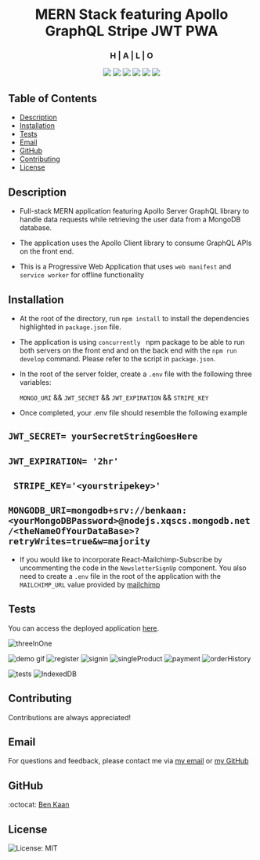<h1 align="center">MERN Stack featuring Apollo GraphQL Stripe JWT PWA</h1>
<h3 align="center">H | A | L | O</h3>
  
<p align="center">
    <img src ="https://img.shields.io/badge/-ApolloGraphQL-311C87?style=for-the-badge&logo=apollo-graphql">
    <img src="https://img.shields.io/badge/MongoDB-%234ea94b.svg?style=for-the-badge&logo=mongodb&logoColor=white" />
    <img src="https://img.shields.io/badge/express.js-%23404d59.svg?style=for-the-badge&logo=express&logoColor=%2361DAFB"  />
    <img src="https://img.shields.io/badge/react-%2320232a.svg?style=for-the-badge&logo=react&logoColor=%2361DAFB">
    <img src="https://img.shields.io/badge/node.js-6DA55F?style=for-the-badge&logo=node.js&logoColor=white"  />
    <img src="https://img.shields.io/badge/JWT-black?style=for-the-badge&logo=JSON%20web%20tokens" />
</p>

## Table of Contents

- [Description](#description)
- [Installation](#installation)
- [Tests](#tests)
- [Email](#email)
- [GitHub](#GitHub)
- [Contributing](#contributing)
- [License](#license)

## Description

- Full-stack MERN application featuring Apollo Server GraphQL library to handle data requests while retrieving the user data from a MongoDB database.

- The application uses the Apollo Client library to consume GraphQL APIs on the front end.

- This is a Progressive Web Application that uses `web manifest` and `service worker` for offline functionality

## Installation

- At the root of the directory, run `npm install` to install the dependencies highlighted in `package.json` file.

- The application is using `concurrently ` npm package to be able to run both servers on the front end and on the back end with the `npm run develop` command. Please refer to the script in `package.json`.

- In the root of the server folder, create a `.env` file with the following three variables:

  `MONGO_URI` && `JWT_SECRET` && `JWT_EXPIRATION` && `STRIPE_KEY`

- Once completed, your .env file should resemble the following example

## `JWT_SECRET= yourSecretStringGoesHere`

## `JWT_EXPIRATION= '2hr'`

## ` STRIPE_KEY='<yourstripekey>'`

## `MONGODB_URI=mongodb+srv://benkaan:<yourMongoDBPassword>@nodejs.xqscs.mongodb.net/<theNameOfYourDataBase>?retryWrites=true&w=majority`

- If you would like to incorporate React-Mailchimp-Subscribe by uncommenting the code in the `NewsletterSignUp` component. You also need to create a `.env` file in the root of the application with the `MAILCHIMP_URL` value provided by [mailchimp](https://us20.admin.mailchimp.com/lists/dashboard/signup-forms/)

## Tests

You can access the deployed application [here](https://sleepy-ocean-28624.herokuapp.com).

![threeInOne](https://github.com/benkaan001/gym-joy/blob/main/assets/halo_threeInOne.png)

<!-- ![phone](https://github.com/benkaan001/gym-joy/blob/main/assets/HALO_UI_Phone.png)
![tablet](https://github.com/benkaan001/gym-joy/blob/main/assets/HALO_UI_Tablet.png) -->

![demo gif](https://github.com/benkaan001/gym-joy/blob/main/assets/HALO-UI-desktop.gif)
![register](https://github.com/benkaan001/gym-joy/blob/main/assets/halo_register.png)
![signin](https://github.com/benkaan001/gym-joy/blob/main/assets/halo_signin.png)
![singleProduct](https://github.com/benkaan001/gym-joy/blob/main/assets/halo_singleProduct.png)
![payment](https://github.com/benkaan001/gym-joy/blob/main/assets/halo_payment.png)
![orderHistory](https://github.com/benkaan001/gym-joy/blob/main/assets/halo_orderHistory.png)

<!-- ![shoppingCart](https://github.com/benkaan001/gym-joy/blob/main/assets/halo_shoppingCart.png) -->

![tests](https://github.com/benkaan001/gym-joy/blob/main/assets/Tests.png)
![IndexedDB](https://github.com/benkaan001/gym-joy/blob/main/assets/IndexedDB.png)

<!-- ![desktop](https://github.com/benkaan001/gym-joy/blob/main/assets/HALO_UI_Desktop.png) -->

## Contributing

Contributions are always appreciated!

## Email

For questions and feedback, please contact me via [my email](mailto:benkaan001@gmail.com) or [my GitHub](https://www.github.com/benkaan001)

## GitHub

:octocat: [Ben Kaan](https://www.github.com/benkaan001)

## License

![License: MIT](https://img.shields.io/badge/License-MIT-yellow.svg)
